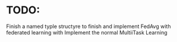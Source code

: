 # TODO: 


Finish a named typle structyre to finish and implement FedAvg with federated learning with 
Implement the normal MultiiTask Learning